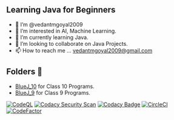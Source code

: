 ## Learning Java for Beginners
- 👋 I’m @vedantmgoyal2009
- 👀 I’m interested in AI, Machine Learning.
- 🌱 I’m currently learning Java.
- 💞️ I’m looking to collaborate on Java Projects.
- 📫 How to reach me ... vedantmgoyal2009@gmail.com

## Folders 📁
- [BlueJ_10](/BlueJ_10) for Class 10 Programs.
- [BlueJ_9](/BlueJ_9) for Class 9 Programs.

[![CodeQL](https://github.com/vedantmgoyal2009/vedantmgoyal2009/actions/workflows/codeql-analysis.yml/badge.svg)](https://github.com/vedantmgoyal2009/vedantmgoyal2009/actions/workflows/codeql-analysis.yml)
[![Codacy Security Scan](https://github.com/vedantmgoyal2009/vedantmgoyal2009/actions/workflows/codacy-analysis.yml/badge.svg)](https://github.com/vedantmgoyal2009/vedantmgoyal2009/actions/workflows/codacy-analysis.yml)
[![Codacy Badge](https://app.codacy.com/project/badge/Grade/0ab7c5cabdfa451995ee519f2b4edf00)](https://www.codacy.com/gh/vedantmgoyal2009/vedantmgoyal2009/dashboard)
[![CircleCI](https://circleci.com/gh/vedantmgoyal2009/vedantmgoyal2009/tree/main.svg?style=svg)](https://circleci.com/gh/vedantmgoyal2009/vedantmgoyal2009/tree/main)
[![CodeFactor](https://www.codefactor.io/repository/github/vedantmgoyal2009/vedantmgoyal2009/badge)](https://www.codefactor.io/repository/github/vedantmgoyal2009/vedantmgoyal2009)
